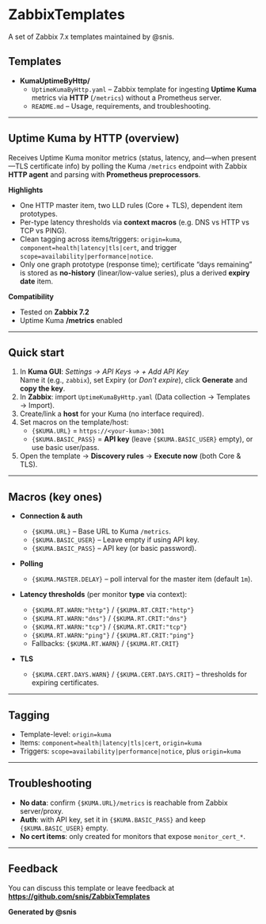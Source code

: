 # ZabbixTemplates

A set of Zabbix 7.x templates maintained by @snis.

## Templates

- **KumaUptimeByHttp/**
  - `UptimeKumaByHttp.yaml` – Zabbix template for ingesting **Uptime Kuma** metrics via **HTTP** (`/metrics`) without a Prometheus server.
  - `README.md` – Usage, requirements, and troubleshooting.

---

## Uptime Kuma by HTTP (overview)

Receives Uptime Kuma monitor metrics (status, latency, and—when present—TLS certificate info) by polling the Kuma `/metrics` endpoint with Zabbix **HTTP agent** and parsing with **Prometheus preprocessors**.

**Highlights**
- One HTTP master item, two LLD rules (Core + TLS), dependent item prototypes.
- Per-type latency thresholds via **context macros** (e.g. DNS vs HTTP vs TCP vs PING).
- Clean tagging across items/triggers: `origin=kuma`, `component=health|latency|tls|cert`, and trigger `scope=availability|performance|notice`.
- Only one graph prototype (response time); certificate “days remaining” is stored as **no-history** (linear/low-value series), plus a derived **expiry date** item.

**Compatibility**
- Tested on **Zabbix 7.2**
- Uptime Kuma **/metrics** enabled

---

## Quick start

1. In **Kuma GUI**: *Settings → API Keys → + Add API Key*  
   Name it (e.g., `zabbix`), set Expiry (or *Don’t expire*), click **Generate** and **copy the key**.
2. In **Zabbix**: import `UptimeKumaByHttp.yaml` (Data collection → Templates → Import).
3. Create/link a **host** for your Kuma (no interface required).
4. Set macros on the template/host:
   - `{$KUMA.URL}` = `https://<your-kuma>:3001`
   - `{$KUMA.BASIC_PASS}` = **API key** (leave `{$KUMA.BASIC_USER}` empty), or use basic user/pass.
5. Open the template → **Discovery rules** → **Execute now** (both Core & TLS).

---

## Macros (key ones)

- **Connection & auth**
  - `{$KUMA.URL}` – Base URL to Kuma `/metrics`.
  - `{$KUMA.BASIC_USER}` – Leave empty if using API key.
  - `{$KUMA.BASIC_PASS}` – API key (or basic password).

- **Polling**
  - `{$KUMA.MASTER.DELAY}` – poll interval for the master item (default `1m`).

- **Latency thresholds** (per monitor **type** via context):
  - `{$KUMA.RT.WARN:"http"}` / `{$KUMA.RT.CRIT:"http"}`
  - `{$KUMA.RT.WARN:"dns"}` / `{$KUMA.RT.CRIT:"dns"}`
  - `{$KUMA.RT.WARN:"tcp"}` / `{$KUMA.RT.CRIT:"tcp"}`
  - `{$KUMA.RT.WARN:"ping"}` / `{$KUMA.RT.CRIT:"ping"}`
  - Fallbacks: `{$KUMA.RT.WARN}` / `{$KUMA.RT.CRIT}`

- **TLS**
  - `{$KUMA.CERT.DAYS.WARN}` / `{$KUMA.CERT.DAYS.CRIT}` – thresholds for expiring certificates.

---

## Tagging

- Template-level: `origin=kuma`
- Items: `component=health|latency|tls|cert`, `origin=kuma`
- Triggers: `scope=availability|performance|notice`, plus `origin=kuma`

---

## Troubleshooting

- **No data**: confirm `{$KUMA.URL}/metrics` is reachable from Zabbix server/proxy.
- **Auth**: with API key, set it in `{$KUMA.BASIC_PASS}` and keep `{$KUMA.BASIC_USER}` empty.
- **No cert items**: only created for monitors that expose `monitor_cert_*`.

---

## Feedback

You can discuss this template or leave feedback at  
**https://github.com/snis/ZabbixTemplates**

**Generated by @snis**

